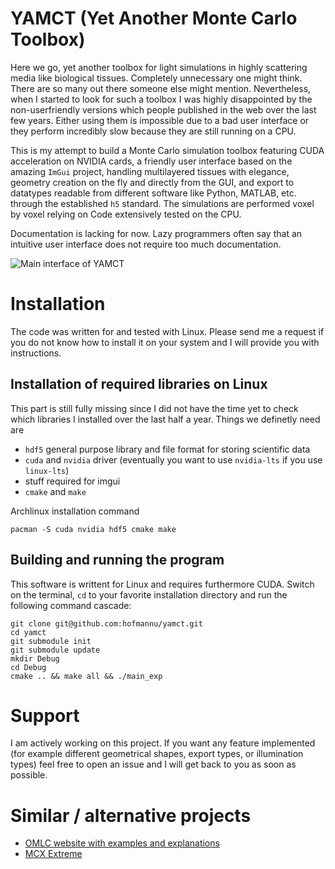 # YAMCT (Yet Another Monte Carlo Toolbox)
Here we go, yet another toolbox for light simulations in highly scattering media like biological tissues. Completely unnecessary one might think. There are so many out there someone else might mention. Nevertheless, when I started to look for such a toolbox I was highly disappointed by the non-userfriendly versions which people published in the web over the last few years. Either using them is impossible due to a bad user interface or they perform incredibly slow because they are still running on a CPU.

This is my attempt to build a Monte Carlo simulation toolbox featuring CUDA acceleration on NVIDIA cards, a friendly user interface based on the amazing `ImGui` project, handling multilayered tissues with elegance, geometry creation on the fly and directly from the GUI, and export to datatypes readable from different software like Python, MATLAB, etc. through the established `h5` standard. The simulations are performed voxel by voxel relying on Code extensively tested on the CPU.

Documentation is lacking for now. Lazy programmers often say that an intuitive user interface does not require too much documentation.

![Main interface of YAMCT](https://hofmannu.org/wp-content/uploads/2020/12/yamct-1024x795.jpg "Main interface")

# Installation

The code was written for and tested with Linux. Please send me a request if you do not know how to install it on your system and I will provide you with instructions.

## Installation of required libraries on Linux

This part is still fully missing since I did not have the time yet to check which libraries I installed over the last half a year. Things we definetly need are
*  `hdf5` general purpose library and file format for storing scientific data
*  `cuda` and `nvidia` driver (eventually you want to use `nvidia-lts` if you use `linux-lts`)
*   stuff required for imgui
*  `cmake` and `make`

Archlinux installation command
```
pacman -S cuda nvidia hdf5 cmake make
```

## Building and running the program
This software is writtent for Linux and requires furthermore CUDA. Switch on the terminal, `cd` to your favorite installation directory and run the following command cascade:

```
git clone git@github.com:hofmannu/yamct.git
cd yamct
git submodule init
git submodule update
mkdir Debug
cd Debug
cmake .. && make all && ./main_exp
```

# Support

I am actively working on this project. If you want any feature implemented (for example different geometrical shapes, export types, or illumination types) feel free to open an issue and I will get back to you as soon as possible.

# Similar / alternative projects
*  [OMLC website with examples and explanations](https://omlc.org/software/mc/)
*  [MCX Extreme](mcx.space)
